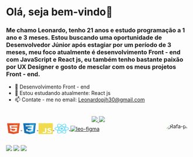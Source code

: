 <h1>Olá, seja bem-vindo👋</h1> 
<h3>Me chamo Leonardo, tenho 21 anos e estudo programação a 1 ano e 3 meses. Estou buscando uma oportunidade de Desenvolvedor Júnior após estagiar por um período de 3 meses, meu foco atualmente é desenvolvimento Front - end com JavaScript e React js, eu também tenho bastante paixão por UX Designer e gosto de mesclar com os meus projetos Front - end.
</h3>



- 🔭 Desenvolvimento Front - end <br>
- 🌱 Estou estudando atualmente: React js <br>
- 📫 Contate - me no email: Leonardopjh30@gmail.com

<br>

<div align="center" display: flex;
    flex-direction: row;
    align-items: center;>
  <a href="https://github.com/Leonardoaugusto77">
  <img height="180em" src="https://github-readme-stats.vercel.app/api?username=Leonardoaugusto77&show_icons=true&theme=dracula&include_all_commits=true&count_private=true"/>
  <img height="180em" src="https://github-readme-stats.vercel.app/api/top-langs/?username=Leonardoaugusto77&layout=compact&langs_count=7&theme=dracula"/>
</div>
  
<div>
  <img align="center" alt="leo-HTML" height="30" width="40" src="https://raw.githubusercontent.com/devicons/devicon/master/icons/html5/html5-original.svg">
  <img align="center" alt="leo-CSS" height="30" width="40" src="https://raw.githubusercontent.com/devicons/devicon/master/icons/css3/css3-original.svg">
  <img align="center" alt="leo-Js" height="30" width="40" src="https://raw.githubusercontent.com/devicons/devicon/master/icons/javascript/javascript-plain.svg">
  <img align="center" alt="leo-React" height="30" width="40" src="https://raw.githubusercontent.com/devicons/devicon/master/icons/react/react-original.svg">
  <img align="center" alt="leo-figma" height="30" width"40" src="https://cdn.jsdelivr.net/gh/devicons/devicon/icons/figma/figma-original.svg"/>
   <img align="right" alt="Rafa-pic" height="150" style="border-radius:50px;" src="https://uploads.spiritfanfiction.com/fanfics/capitulos/201912/kin-sarutobi-kakashi-hatake-18183703-271220191721.gif">
</div>
  
  </div>
  
  ##
 
<div> 
  
<a href="https://www.instagram.com/project_heisen/" target="_blank"><img src="https://img.shields.io/badge/-Instagram-%23E4405F?style=for-the-badge&logo=instagram&logoColor=white" target="_blank"></a>
<a href = "leonardopjh30@gmail.com"><img src="https://img.shields.io/badge/-Gmail-%23333?style=for-the-badge&logo=gmail&logoColor=white" target="_blank"></a>
<a href="https://www.linkedin.com/in/leonardo-augusto-36a3011ab/" target="_blank"><img src="https://img.shields.io/badge/-LinkedIn-%230077B5?style=for-the-badge&logo=linkedin&logoColor=white" target="_blank"></a> 
 
  
  
